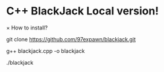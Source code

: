 # C++ BlackJack Local version!

× How to install?



git clone https://github.com/97expawn/blackjack.git

g++ blackjack.cpp -o blackjack

./blackjack
